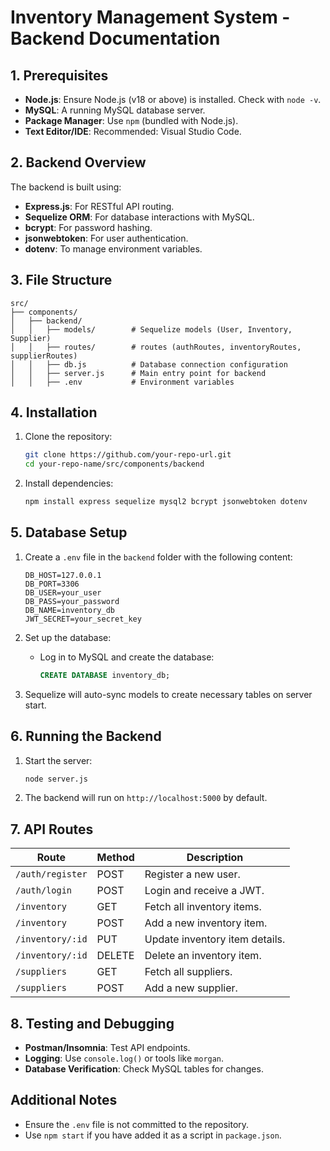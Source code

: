 
# Inventory Management System - Backend Documentation

## 1. Prerequisites
- **Node.js**: Ensure Node.js (v18 or above) is installed. Check with `node -v`.
- **MySQL**: A running MySQL database server.
- **Package Manager**: Use `npm` (bundled with Node.js).
- **Text Editor/IDE**: Recommended: Visual Studio Code.

## 2. Backend Overview
The backend is built using:
- **Express.js**: For RESTful API routing.
- **Sequelize ORM**: For database interactions with MySQL.
- **bcrypt**: For password hashing.
- **jsonwebtoken**: For user authentication.
- **dotenv**: To manage environment variables.

## 3. File Structure
```
src/
├── components/
│   ├── backend/
│   │   ├── models/        # Sequelize models (User, Inventory, Supplier)
│   │   ├── routes/        # routes (authRoutes, inventoryRoutes, supplierRoutes)
│   │   ├── db.js          # Database connection configuration
│   │   ├── server.js      # Main entry point for backend
│   │   ├── .env           # Environment variables
```

## 4. Installation
1. Clone the repository:
   ```bash
   git clone https://github.com/your-repo-url.git
   cd your-repo-name/src/components/backend
   ```

2. Install dependencies:
   ```bash
   npm install express sequelize mysql2 bcrypt jsonwebtoken dotenv
   ```

## 5. Database Setup
1. Create a `.env` file in the `backend` folder with the following content:
   ```env
   DB_HOST=127.0.0.1
   DB_PORT=3306
   DB_USER=your_user
   DB_PASS=your_password
   DB_NAME=inventory_db
   JWT_SECRET=your_secret_key
   ```

2. Set up the database:
   - Log in to MySQL and create the database:
     ```sql
     CREATE DATABASE inventory_db;
     ```

3. Sequelize will auto-sync models to create necessary tables on server start.

## 6. Running the Backend
1. Start the server:
   ```bash
   node server.js
   ```

2. The backend will run on `http://localhost:5000` by default.

## 7. API Routes
| **Route**                  | **Method** | **Description**                        |
|----------------------------|------------|----------------------------------------|
| `/auth/register`           | POST       | Register a new user.                   |
| `/auth/login`              | POST       | Login and receive a JWT.               |
| `/inventory`               | GET        | Fetch all inventory items.             |
| `/inventory`               | POST       | Add a new inventory item.              |
| `/inventory/:id`           | PUT        | Update inventory item details.         |
| `/inventory/:id`           | DELETE     | Delete an inventory item.              |
| `/suppliers`               | GET        | Fetch all suppliers.                   |
| `/suppliers`               | POST       | Add a new supplier.                    |

## 8. Testing and Debugging
- **Postman/Insomnia**: Test API endpoints.
- **Logging**: Use `console.log()` or tools like `morgan`.
- **Database Verification**: Check MySQL tables for changes.

## Additional Notes
- Ensure the `.env` file is not committed to the repository.
- Use `npm start` if you have added it as a script in `package.json`.
